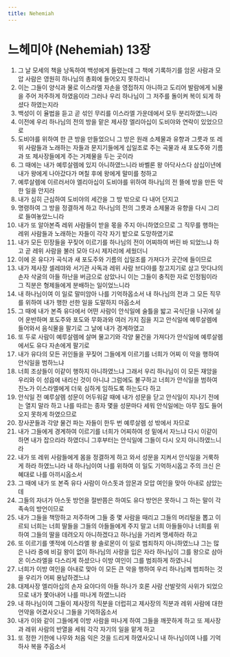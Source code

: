 ```yaml
---
title: Nehemiah
---
```


# 느헤미야 (Nehemiah) 13장
1. 그 날 모세의 책을 낭독하여 백성에게 들렸는데 그 책에 기록하기를 암몬 사람과 모압 사람은 영원히 하나님의 총회에 들어오지 못하리니
1. 이는 그들이 양식과 물로 이스라엘 자손을 영접하지 아니하고 도리어 발람에게 뇌물을 주어 저주하게 하였음이라 그러나 우리 하나님이 그 저주를 돌이켜 복이 되게 하셨다 하였는지라
1. 백성이 이 율법을 듣고 곧 섞인 무리를 이스라엘 가운데에서 모두 분리하였느니라
1. 이전에 우리 하나님의 전의 방을 맡은 제사장 엘리아십이 도비야와 연락이 있었으므로
1. 도비야를 위하여 한 큰 방을 만들었으니 그 방은 원래 소제물과 유향과 그릇과 또 레위 사람들과 노래하는 자들과 문지기들에게 십일조로 주는 곡물과 새 포도주와 기름과 또 제사장들에게 주는 거제물을 두는 곳이라
1. 그 때에는 내가 예루살렘에 있지 아니하였느니라 바벨론 왕 아닥사스다 삼십이년에 내가 왕에게 나아갔다가 며칠 후에 왕에게 말미를 청하고
1. 예루살렘에 이르러서야 엘리아십이 도비야를 위하여 하나님의 전 뜰에 방을 만든 악한 일을 안지라
1. 내가 심히 근심하여 도비야의 세간을 그 방 밖으로 다 내어 던지고
1. 명령하여 그 방을 정결하게 하고 하나님의 전의 그릇과 소제물과 유향을 다시 그리로 들여놓았느니라
1. 내가 또 알아본즉 레위 사람들이 받을 몫을 주지 아니하였으므로 그 직무를 행하는 레위 사람들과 노래하는 자들이 각각 자기 밭으로 도망하였기로
1. 내가 모든 민장들을 꾸짖어 이르기를 하나님의 전이 어찌하여 버린 바 되었느냐 하고 곧 레위 사람을 불러 모아 다시 제자리에 세웠더니
1. 이에 온 유다가 곡식과 새 포도주와 기름의 십일조를 가져다가 곳간에 들이므로
1. 내가 제사장 셀레먀와 서기관 사독과 레위 사람 브다야를 창고지기로 삼고 맛다냐의 손자 삭굴의 아들 하난을 버금으로 삼았나니 이는 그들이 충직한 자로 인정됨이라 그 직분은 형제들에게 분배하는 일이었느니라
1. 내 하나님이여 이 일로 말미암아 나를 기억하옵소서 내 하나님의 전과 그 모든 직무를 위하여 내가 행한 선한 일을 도말하지 마옵소서
1. 그 때에 내가 본즉 유다에서 어떤 사람이 안식일에 술틀을 밟고 곡식단을 나귀에 실어 운반하며 포도주와 포도와 무화과와 여러 가지 짐을 지고 안식일에 예루살렘에 들어와서 음식물을 팔기로 그 날에 내가 경계하였고
1. 또 두로 사람이 예루살렘에 살며 물고기와 각양 물건을 가져다가 안식일에 예루살렘에서도 유다 자손에게 팔기로
1. 내가 유다의 모든 귀인들을 꾸짖어 그들에게 이르기를 너희가 어찌 이 악을 행하여 안식일을 범하느냐
1. 너희 조상들이 이같이 행하지 아니하였느냐 그래서 우리 하나님이 이 모든 재앙을 우리와 이 성읍에 내리신 것이 아니냐 그럼에도 불구하고 너희가 안식일을 범하여 진노가 이스라엘에게 더욱 심하게 임하도록 하는도다 하고
1. 안식일 전 예루살렘 성문이 어두워갈 때에 내가 성문을 닫고 안식일이 지나기 전에는 열지 말라 하고 나를 따르는 종자 몇을 성문마다 세워 안식일에는 아무 짐도 들어오지 못하게 하였으므로
1. 장사꾼들과 각양 물건 파는 자들이 한두 번 예루살렘 성 밖에서 자므로
1. 내가 그들에게 경계하여 이르기를 너희가 어찌하여 성 밑에서 자느냐 다시 이같이 하면 내가 잡으리라 하였더니 그후부터는 안식일에 그들이 다시 오지 아니하였느니라
1. 내가 또 레위 사람들에게 몸을 정결하게 하고 와서 성문을 지켜서 안식일을 거룩하게 하라 하였느니라 내 하나님이여 나를 위하여 이 일도 기억하시옵고 주의 크신 은혜대로 나를 아끼시옵소서
1. 그 때에 내가 또 본즉 유다 사람이 아스돗과 암몬과 모압 여인을 맞아 아내로 삼았는데
1. 그들의 자녀가 아스돗 방언을 절반쯤은 하여도 유다 방언은 못하니 그 하는 말이 각 족속의 방언이므로
1. 내가 그들을 책망하고 저주하며 그들 중 몇 사람을 때리고 그들의 머리털을 뽑고 이르되 너희는 너희 딸들을 그들의 아들들에게 주지 말고 너희 아들들이나 너희를 위하여 그들의 딸을 데려오지 아니하겠다고 하나님을 가리켜 맹세하라 하고
1. 또 이르기를 옛적에 이스라엘 왕 솔로몬이 이 일로 범죄하지 아니하였느냐 그는 많은 나라 중에 비길 왕이 없이 하나님의 사랑을 입은 자라 하나님이 그를 왕으로 삼아 온 이스라엘을 다스리게 하셨으나 이방 여인이 그를 범죄하게 하였나니
1. 너희가 이방 여인을 아내로 맞아 이 모든 큰 악을 행하여 우리 하나님께 범죄하는 것을 우리가 어찌 용납하겠느냐
1. 대제사장 엘리아십의 손자 요야다의 아들 하나가 호론 사람 산발랏의 사위가 되었으므로 내가 쫓아내어 나를 떠나게 하였느니라
1. 내 하나님이여 그들이 제사장의 직분을 더럽히고 제사장의 직분과 레위 사람에 대한 언약을 어겼사오니 그들을 기억하옵소서
1. 내가 이와 같이 그들에게 이방 사람을 떠나게 하여 그들을 깨끗하게 하고 또 제사장과 레위 사람의 반열을 세워 각각 자기의 일을 맡게 하고
1. 또 정한 기한에 나무와 처음 익은 것을 드리게 하였사오니 내 하나님이여 나를 기억하사 복을 주옵소서